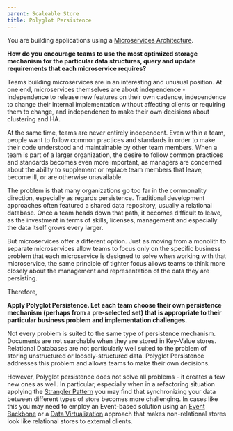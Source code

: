 ```yaml
---
parent: Scaleable Store
title: Polyglot Persistence
---
```

You are building applications using a [Microservices Architecture](../Microservices/Microservices-Architecture.md).

**How do you encourage teams to use the most optimized storage mechanism for the particular data structures, query and update requirements that each microservice requires?**

Teams building microservices are in an interesting and unusual position.  At one end, microservices themselves are about independence - independence to release new features on their own cadence, independence to change their internal implementation without affecting clients or requiring them to change, and independence to make their own decisions about clustering and HA.  

At the same time, teams are never entirely independent.  Even within a team, people want to follow common practices and standards in order to make their code understood and maintainable by other team members.  When a team is part of a larger organization, the desire to follow common practices and standards becomes even more important, as managers are concerned about the ability to supplement or replace team members that leave, become ill, or are otherwise unavailable.

The problem is that many organizations go too far in the commonality direction, especially as regards persistence.  Traditional development approaches often featured a shared data repository, usually a relational database.  Once a team heads down that path, it becomes difficult to leave, as the investment in terms of skills, licenses, management and especially the data itself grows every larger.

But microservices offer a different option.  Just as moving from a monolith to separate microservices allow teams to focus only on the specific business problem that each microservice is designed to solve when working with that microservice, the same principle of tighter focus allows teams to think more closely about the management and representation of the data they are persisting. 

Therefore,

**Apply Polyglot Persistence.  Let each team choose their own persistence mechanism (perhaps from a pre-selected set) that is appropriate to their particular business problem and implementation challenges.** 

Not every problem is suited to the same type of persistence mechanism.  Documents are not searchable when they are stored in Key-Value stores.  Relational Databases are not particularly well suited to the problem of storing unstructured or loosely-structured data.  Polyglot Persistence addresses this problem and allows teams to make their own decisions.

However, Polyglot persistence does not solve all problems - it creates a few new ones as well.  In particular, especially when in a refactoring situation applying the [Strangler Pattern](../Cloud-Adoption/Strangler-App.md) you may find that synchronizing your data between different types of store becomes more challenging.  In cases like this you may need to employ an Event-based solution using an [Event Backbone](../Event-Based-Architecture/Event-Backbone.md) or a [Data Virtualization](../Coexistence-Patterns/Data-Virtualization.md) approach that makes non-relational stores look like relational stores to external clients. 
